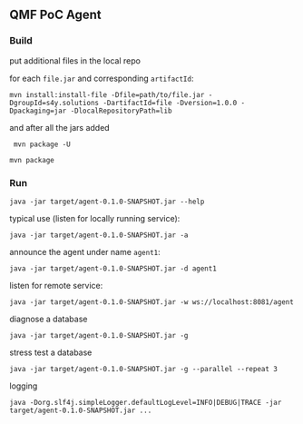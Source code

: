 ## QMF PoC Agent

### Build

put additional files in the local repo

for each `file.jar` and corresponding `artifactId`:

```shell
mvn install:install-file -Dfile=path/to/file.jar -DgroupId=s4y.solutions -DartifactId=file -Dversion=1.0.0 -Dpackaging=jar -DlocalRepositoryPath=lib
```

and after all the jars added
```shell
 mvn package -U
```

```shell
mvn package
```
### Run

```shell
java -jar target/agent-0.1.0-SNAPSHOT.jar --help
```

typical use (listen for locally running service):
```shell
java -jar target/agent-0.1.0-SNAPSHOT.jar -a
```

announce the agent under name `agent1`:
```shell
java -jar target/agent-0.1.0-SNAPSHOT.jar -d agent1
```

listen for remote service:
```shell
java -jar target/agent-0.1.0-SNAPSHOT.jar -w ws://localhost:8081/agent
```

diagnose a database
```shell
java -jar target/agent-0.1.0-SNAPSHOT.jar -g
```

stress test a database
```shell
java -jar target/agent-0.1.0-SNAPSHOT.jar -g --parallel --repeat 3
```

logging
```shell
java -Dorg.slf4j.simpleLogger.defaultLogLevel=INFO|DEBUG|TRACE -jar target/agent-0.1.0-SNAPSHOT.jar ...
```